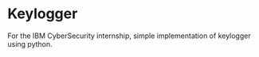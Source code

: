 # Keylogger
 For the IBM CyberSecurity internship, simple implementation of keylogger using python.
